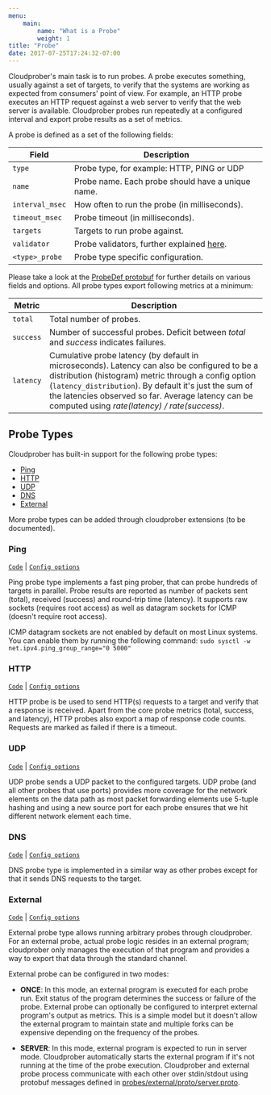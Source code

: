 ```yaml
---
menu:
    main:
        name: "What is a Probe"
        weight: 1
title: "Probe"
date: 2017-07-25T17:24:32-07:00
---
```

Cloudprober's main task is to run probes. A probe executes something, usually
against a set of targets, to verify that the systems are working as expected from consumers' point of view. For example, an HTTP probe executes an HTTP request against a web server to verify that the web server is available. Cloudprober probes run repeatedly at a configured interval and export probe results as a set of metrics.

A probe is defined as a set of the following fields:

 Field        | Description
--------------|---------
`type`          | Probe type, for example: HTTP, PING or UDP
`name`          | Probe name. Each probe should have a unique name.
`interval_msec` | How often to run the probe (in milliseconds).
`timeout_msec`  | Probe timeout (in milliseconds).
`targets`       | Targets to run probe against.
`validator`     | Probe validators, further explained [here](/how-to/validators). 
`<type>_probe`  | Probe type specific configuration. 

Please take a look at the [ProbeDef protobuf](https://github.com/cloudprober/cloudprober/blob/master/probes/proto/config.proto) for further details on various fields and options. All probe types export following metrics at a minimum:

|Metric | Description|
|-------|------------|
|`total`   | Total number of probes. |
|`success` | Number of successful probes. Deficit between _total_ and _success_ indicates failures.|
|`latency` | Cumulative probe latency (by default in microseconds). Latency can also be configured to be a distribution (histogram) metric through a config option (`latency_distribution`). By default it's just the sum of the latencies observed so far. Average latency can be computed using _rate(latency) / rate(success)_.|


## Probe Types

Cloudprober has built-in support for the following probe types:

* [Ping](#ping)
* [HTTP](#http)
* [UDP](#udp)
* [DNS](#dns)
* [External](#external)

More probe types can be added through cloudprober extensions (to be documented).

### Ping

[`Code`](http://github.com/cloudprober/cloudprober/tree/master/probes/ping) | [`Config
options`](http://github.com/cloudprober/cloudprober/tree/master/probes/ping/proto/config.proto)

Ping probe type implements a fast ping prober, that can probe hundreds of
targets in parallel. Probe results are reported as number of packets sent
(total), received (success) and round-trip time (latency). It supports raw
sockets (requires root access) as well as datagram sockets for ICMP (doesn't
require root access).

ICMP datagram sockets are not enabled by default on most Linux systems. You can
enable them by running the following command:
`sudo sysctl -w net.ipv4.ping_group_range="0 5000"`

### HTTP

[`Code`](http://github.com/cloudprober/cloudprober/tree/master/probes/http) | [`Config
options`](http://github.com/cloudprober/cloudprober/tree/master/probes/http/proto/config.proto)

HTTP probe is be used to send HTTP(s) requests to a target and verify that a
response is received. Apart from the core probe metrics (total, success, and
latency), HTTP probes also export a map of response code counts. Requests are
marked as failed if there is a timeout.

### UDP

[`Code`](http://github.com/cloudprober/cloudprober/tree/master/probes/udp) | [`Config
options`](http://github.com/cloudprober/cloudprober/tree/master/probes/udp/proto/config.proto)

UDP probe sends a UDP packet to the configured targets. UDP probe (and all
other probes that use ports) provides more coverage for the network elements on
the data path as most packet forwarding elements use 5-tuple hashing and using
a new source port for each probe ensures that we hit different network element
each time.

### DNS

[`Code`](http://github.com/cloudprober/cloudprober/tree/master/probes/dns) | [`Config
options`](http://github.com/cloudprober/cloudprober/tree/master/probes/dns/proto/config.proto)

DNS probe type is implemented in a similar way as other probes except for that
it sends DNS requests to the target.

### External

[`Code`](http://github.com/cloudprober/cloudprober/tree/master/probes/external) | [`Config
options`](http://github.com/cloudprober/cloudprober/tree/master/probes/external/proto/config.proto)

External probe type allows running arbitrary probes through cloudprober. For an
external probe, actual probe logic resides in an external program; cloudprober
only manages the execution of that program and provides a way to export that
data through the standard channel.

External probe can be configured in two modes:

*  __ONCE__:
   In this mode, an external program is executed for each probe run. Exit
   status of the program determines the success or failure of the probe.
   External probe can optionally be configured to interpret external program's
   output as metrics. This is a simple model but it doesn't allow the external
   program to maintain state and multiple forks can be expensive depending on
   the frequency of the probes.

*  __SERVER__:
   In this mode, external program is expected to run in server mode. Cloudprober
   automatically starts the external program if it's not running at the time of
   the probe execution. Cloudprober and external probe process communicate with
   each other over stdin/stdout using protobuf messages defined in
   [probes/external/proto/server.proto](https://github.com/cloudprober/cloudprober/blob/master/probes/external/proto/server.proto).
